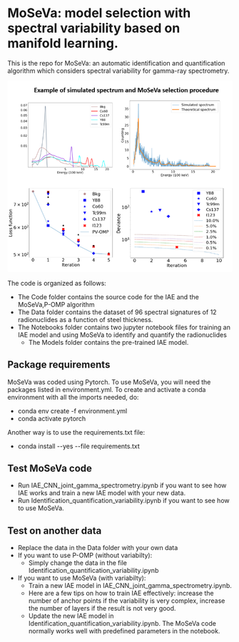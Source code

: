 # MoSeVa: model selection with spectral variability based on manifold learning.

This is the repo for MoSeVa: an automatic identification and quantification algorithm which considers spectral variability for gamma-ray spectrometry.

![ ](illustrations/example_moseva.PNG)

The code is organized as follows:
-  The Code folder contains the source code for the IAE and the MoSeVa,P-OMP algorithm
-  The Data folder contains the dataset of 96 spectral signatures of 12 radionuclides as a function of steel thickness.
-  The Notebooks folder contains two jupyter notebook files for training an IAE model and using MoSeVa to identify and quantify the radionuclides
      - The Models folder contains the pre-trained IAE model.
## Package requirements
MoSeVa was coded using Pytorch. To use MoSeVa, you will need the packages listed in environment.yml. To create and activate a conda environment with all the imports needed, do:
-  conda env create -f environment.yml
-  conda activate pytorch
  
Another way is to use the requirements.txt file:
-  conda install --yes --file requirements.txt
##  Test MoSeVa code
-  Run IAE_CNN_joint_gamma_spectrometry.ipynb if you want to see how IAE works and train a new IAE model with your new data.
-  Run Identification_quantification_variability.ipynb if you want to see how to use MoSeVa.
## Test on another data
-  Replace the data in the Data folder with your own data
-  If you want to use P-OMP (without variabilty):
      - Simply change the data in the file Identification_quantification_variability.ipynb
-  If you want to use MoSeVa (with variabilty):
      - Train a new IAE model in IAE_CNN_joint_gamma_spectrometry.ipynb.
      - Here are a few tips on how to train IAE effectively: increase the number of anchor points if the variability is very complex, increase the number of layers if the result is not very good.
      - Update the new IAE model in Identification_quantification_variability.ipynb. The MoSeVa code normally works well with predefined parameters in the notebook.
        
